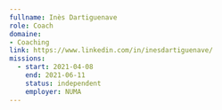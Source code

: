 ```yaml
---
fullname: Inès Dartiguenave
role: Coach
domaine: 
- Coaching
link: https://www.linkedin.com/in/inesdartiguenave/
missions:
  - start: 2021-04-08
    end: 2021-06-11
    status: independent
    employer: NUMA
---
```


